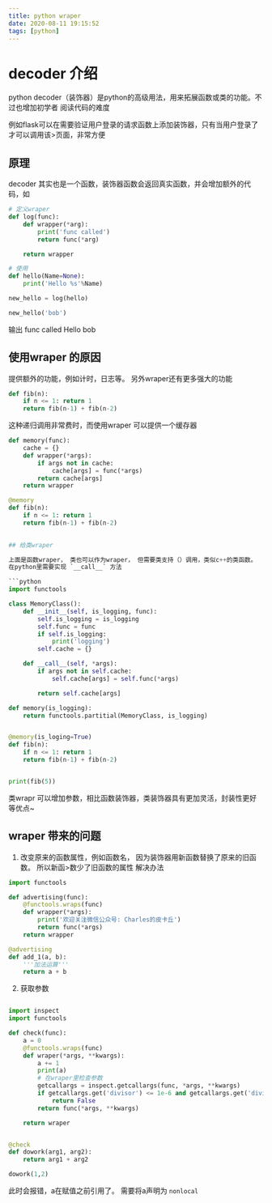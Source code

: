 ```yaml
---
title: python wraper
date: 2020-08-11 19:15:52
tags: [python]
---
```



# decoder 介绍
python decoder（装饰器）是python的高级用法，用来拓展函数或类的功能。不过也增加初学者
阅读代码的难度

例如flask可以在需要验证用户登录的请求函数上添加装饰器，只有当用户登录了才可以调用该>页面，非常方便

## 原理 

decoder 其实也是一个函数，装饰器函数会返回真实函数，并会增加额外的代码，如

```python
# 定义wraper
def log(func):
    def wrapper(*arg):
        print('func called')
        return func(*arg)

    return wrapper

# 使用
def hello(Name=None):
    print('Hello %s'%Name)

new_hello = log(hello)

new_hello('bob')

```
输出
func called
Hello bob

## 使用wraper 的原因

提供额外的功能，例如计时，日志等。 另外wraper还有更多强大的功能

```python
def fib(n):
    if n <= 1: return 1
    return fib(n-1) + fib(n-2)
```

这种递归调用非常费时，而使用wraper 可以提供一个缓存器

```python
def memory(func):
    cache = {}
    def wrapper(*args):
        if args not in cache:
            cache[args] = func(*args)
        return cache[args]
    return wrapper

@memory
def fib(n):
    if n <= 1: return 1
    return fib(n-1) + fib(n-2)
 

## 给类wraper

上面是函数wraper， 类也可以作为wraper， 但需要类支持（）调用，类似c++的类函数。
在python里需要实现 `__call__` 方法

```python
import functools

class MemoryClass():
    def __init__(self, is_logging, func):
        self.is_logging = is_logging
        self.func = func
        if self.is_logging:
            print('logging')
        self.cache = {}

    def __call__(self, *args):
        if args not in self.cache:
            self.cache[args] = self.func(*args)

        return self.cache[args]

def memory(is_logging):
    return functools.partitial(MemoryClass, is_logging)


@memory(is_loging=True)
def fib(n):
    if n <= 1: return 1
    return fib(n-1) + fib(n-2)


print(fib(5))
```
类wrapr 可以增加参数，相比函数装饰器，类装饰器具有更加灵活，封装性更好等优点~


## wraper 带来的问题


1. 改变原来的函数属性，例如函数名， 因为装饰器用新函数替换了原来的旧函数。 所以新函>数少了旧函数的属性
解决办法

```python
import functools

def advertising(func):
    @functools.wraps(func)
    def wrapper(*args):
        print('欢迎关注微信公众号: Charles的皮卡丘')
        return func(*args)
    return wrapper

@advertising
def add_1(a, b):
    '''加法运算'''
    return a + b

```

2. 获取参数

```python

import inspect
import functools

def check(func):
    a = 0
    @functools.wraps(func)
    def wraper(*args, **kwargs):
        a += 1
        print(a)
        # 在wraper里检查参数
        getcallargs = inspect.getcallargs(func, *args, **kwargs)
        if getcallargs.get('divisor') <= 1e-6 and getcallargs.get('divisor') >= -1e-6:
            return False
        return func(*args, **kwargs)

    return wraper


@check
def dowork(arg1, arg2):
    return arg1 + arg2

dowork(1,2)

```

此时会报错，a在赋值之前引用了。 需要将a声明为 `nonlocal`

